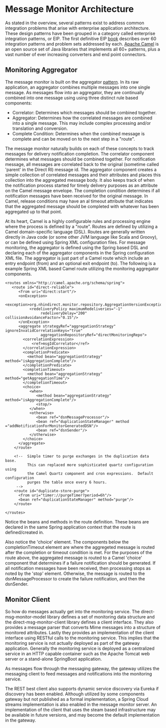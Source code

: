# Message Monitor Architecture

As stated in the overview, several patterns exist to address common integration problems that arise with enterprise application architecture. These design patterns have been grouped in a category called enterprise integration patterns, or EIP. The first definitive EIP [book](http://www.eaipatterns.com/) describes over 60 integration patterns and problem sets addressed by each. [Apache Camel](http://camel.apache.org/) is an open source set of Java libraries that implements all 60+ patterns, plus a vast number of ever increasing converters and end point connectors.

## Monitoring Aggregator

The message monitor is built on the aggregator [pattern](http://camel.apache.org/aggregator.html). In its raw application, an aggregator combines multiple messages into one single message. As messages flow into an aggregator, they are continually combined into one message using using three distinct rule based components:

* Correlator: Determines which messages should be combined together.
* Aggregator: Determines how the correlated messages are combined into a single message. This may include complex processing and/or translation and conversion.
* Complete Condition: Determines when the combined message is complete and can be moved on to the next step in a "route".

The message monitor naturally builds on each of these concepts to track messages for delivery notification completion. The correlator component determines what messages should be combined together. For notification message, all messages are correlated back to the original (sometime called 'parent' in the Direct RI) message id. The aggregator component creates a simple collection of correlated messages and their attributes and places this collection into the aggregated message body. It also keeps track of when the notification process started for timely delivery purposes as an attribute on the Camel message envelope. The completion condition determines if all notification messages have been received for the original message. In Camel, release conditions may have an al timeout attribute that indicates that the aggregated message should be completed with whatever has been aggregated up to that point.

At its heart, Camel is a highly configurable rules and processing engine where the process is defined by a "route". Routes are defined by utilizing a Camel domain-specific language (DSL). Routes are generally written directly in Java code (or some other JVM language like Scala and Groovy), or can be defined using Spring XML configuration files. For message monitoring, the aggregator is defined using the Spring based DSL and declaring each of the aggregator components in the Spring configuration XML file. The aggregator is just part of a Camel route which include an entry endpoint (from) and an optional exit endpoint (to). The following is a example Spring XML based Camel route utilizing the monitoring aggregator components.

```
<routes xmlns="http://camel.apache.org/schema/spring">
   <route id="direct-reliable">
      <from uri="direct:start"/>
      <onException>
           <exception>org.nhindirect.monitor.repository.AggregationVersionException</exception>
           <redeliveryPolicy maximumRedeliveries="-1" 
                redeliveryDelay="200" collisionAvoidanceFactor="0.15"/>
      </onException>         
      <aggregate strategyRef="aggregationStrategy" ignoreInvalidCorrelationKeys="true"
                aggregationRepositoryRef="directMonitoringRepo">
        <correlationExpression>
            <ref>msgIdCorrelator</ref>
        </correlationExpression>
        <completionPredicate>
          <method bean="aggregationStrategy" method="isAggregationComplete"/>
        </completionPredicate>     
        <completionTimeout>
          <method bean="aggregationStrategy" method="getAggregationTime"/>
        </completionTimeout>  
        <choice>
           <when>
              <method bean="aggregationStrategy" method="isAggregationComplete"/>
              <stop/>
           </when>
           <otherwise>
              <bean ref="dsnMessageProcessor"/>
              <bean ref="duplicationStateManager" method ="addNotificationForMonitorGeneratedDSN"/>    
              <bean ref="dsnSender"/>  
           </otherwise>
        </choice>      
      </aggregate>
    </route>
    
    <!--  Simple timer to purge exchanges in the duplication data base.
          This can replaced more sophisticated quartz configuration using 
          the Camel Quartz component and cron expressions.  Default configuration
          purges the table once every 6 hours.
     -->    
    <route id="duplicate-store-purge">
      <from uri="timer://purgeTimer?period=6h"/>
      <bean ref="duplicationStateManager" method="purge"/>
    </route> 

</routes>  
```

Notice the beans and methods in the route definition. These beans are declared in the same Spring application context that the route is defined/created in.

Also notice the 'choice' element. The components below the completionTimeout element are where the aggregeted message is routed after the completion or timeout condition is met. For the purposes of the route above, the aggregated message is routed to a Camel 'choice' component that determines if a failure notification should be generated. If all notification messages have been received, then processing stops as noted by the 'stop' element. Otherwise, the message is routed to the dsnMessageProcessor to create the failure notification, and then the dsnSender.

## Monitor Client

So how do messages actually get into the monitoring service. The direct-msg-monitor-model library defines a set of monitoring data structure and the direct-msg-monitor-client library defines a client interface. They also provides a message parser that converts Mime messages into a structure of monitored attributes. Lastly they provides an implementation of the client interface using RESTful calls to the monitoring service. This implies that the monitoring service is not actually deployed as part of the gateway application. Generally the monitoring service is deployed as a centralized service in an HTTP capable container such as the Apache Tomcat web server or a stand-alone SpringBoot application.

As messages flow through the messaging gateway, the gateway utilizes the messaging client to feed messages and notifications into the monitoring service.

The REST best client also supports dynamic service discovery via Eureka if discovery has been enabled.  Although utilized by some components gateway but not published as a formal implementation, a Spring Cloud streams implementation is also enabled in the message monitor server.  An implementation of the client that uses the steam based infrastructure may be available in future versions, and may become the default implementation in the gateway.
